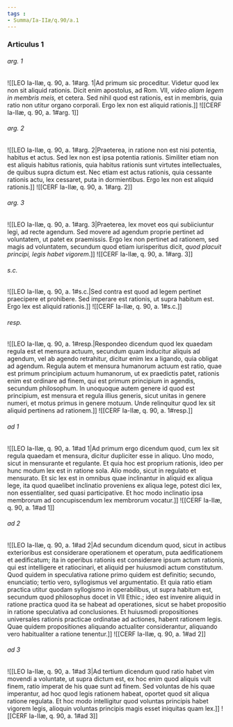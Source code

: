 ```yaml
---
tags : 
- Summa/Ia-IIæ/q.90/a.1
---
```


### Articulus 1

###### arg. 1
![[LEO Ia-IIæ, q. 90, a. 1#arg. 1|Ad primum sic proceditur. Videtur quod lex non sit aliquid rationis. Dicit enim apostolus, ad Rom. VII, *video aliam legem in membris meis,* et cetera. Sed nihil quod est rationis, est in membris, quia ratio non utitur organo corporali. Ergo lex non est aliquid rationis.]]
![[CERF Ia-IIæ, q. 90, a. 1#arg. 1]]

###### arg. 2
![[LEO Ia-IIæ, q. 90, a. 1#arg. 2|Praeterea, in ratione non est nisi potentia, habitus et actus. Sed lex non est ipsa potentia rationis. Similiter etiam non est aliquis habitus rationis, quia habitus rationis sunt virtutes intellectuales, de quibus supra dictum est. Nec etiam est actus rationis, quia cessante rationis actu, lex cessaret, puta in dormientibus. Ergo lex non est aliquid rationis.]]
![[CERF Ia-IIæ, q. 90, a. 1#arg. 2]]

###### arg. 3
![[LEO Ia-IIæ, q. 90, a. 1#arg. 3|Praeterea, lex movet eos qui subiiciuntur legi, ad recte agendum. Sed movere ad agendum proprie pertinet ad voluntatem, ut patet ex praemissis. Ergo lex non pertinet ad rationem, sed magis ad voluntatem, secundum quod etiam iurisperitus dicit, *quod placuit principi, legis habet vigorem*.]]
![[CERF Ia-IIæ, q. 90, a. 1#arg. 3]]

###### s.c.
![[LEO Ia-IIæ, q. 90, a. 1#s.c.|Sed contra est quod ad legem pertinet praecipere et prohibere. Sed imperare est rationis, ut supra habitum est. Ergo lex est aliquid rationis.]]
![[CERF Ia-IIæ, q. 90, a. 1#s.c.]]

###### resp.
![[LEO Ia-IIæ, q. 90, a. 1#resp.|Respondeo dicendum quod lex quaedam regula est et mensura actuum, secundum quam inducitur aliquis ad agendum, vel ab agendo retrahitur, dicitur enim lex a ligando, quia obligat ad agendum. Regula autem et mensura humanorum actuum est ratio, quae est primum principium actuum humanorum, ut ex praedictis patet, rationis enim est ordinare ad finem, qui est primum principium in agendis, secundum philosophum. In unoquoque autem genere id quod est principium, est mensura et regula illius generis, sicut unitas in genere numeri, et motus primus in genere motuum. Unde relinquitur quod lex sit aliquid pertinens ad rationem.]]
![[CERF Ia-IIæ, q. 90, a. 1#resp.]]

###### ad 1
![[LEO Ia-IIæ, q. 90, a. 1#ad 1|Ad primum ergo dicendum quod, cum lex sit regula quaedam et mensura, dicitur dupliciter esse in aliquo. Uno modo, sicut in mensurante et regulante. Et quia hoc est proprium rationis, ideo per hunc modum lex est in ratione sola. Alio modo, sicut in regulato et mensurato. Et sic lex est in omnibus quae inclinantur in aliquid ex aliqua lege, ita quod quaelibet inclinatio proveniens ex aliqua lege, potest dici lex, non essentialiter, sed quasi participative. Et hoc modo inclinatio ipsa membrorum ad concupiscendum lex membrorum vocatur.]]
![[CERF Ia-IIæ, q. 90, a. 1#ad 1]]

###### ad 2
![[LEO Ia-IIæ, q. 90, a. 1#ad 2|Ad secundum dicendum quod, sicut in actibus exterioribus est considerare operationem et operatum, puta aedificationem et aedificatum; ita in operibus rationis est considerare ipsum actum rationis, qui est intelligere et ratiocinari, et aliquid per huiusmodi actum constitutum. Quod quidem in speculativa ratione primo quidem est definitio; secundo, enunciatio; tertio vero, syllogismus vel argumentatio. Et quia ratio etiam practica utitur quodam syllogismo in operabilibus, ut supra habitum est, secundum quod philosophus docet in VII Ethic.; ideo est invenire aliquid in ratione practica quod ita se habeat ad operationes, sicut se habet propositio in ratione speculativa ad conclusiones. Et huiusmodi propositiones universales rationis practicae ordinatae ad actiones, habent rationem legis. Quae quidem propositiones aliquando actualiter considerantur, aliquando vero habitualiter a ratione tenentur.]]
![[CERF Ia-IIæ, q. 90, a. 1#ad 2]]

###### ad 3
![[LEO Ia-IIæ, q. 90, a. 1#ad 3|Ad tertium dicendum quod ratio habet vim movendi a voluntate, ut supra dictum est, ex hoc enim quod aliquis vult finem, ratio imperat de his quae sunt ad finem. Sed voluntas de his quae imperantur, ad hoc quod legis rationem habeat, oportet quod sit aliqua ratione regulata. Et hoc modo intelligitur quod voluntas principis habet vigorem legis, alioquin voluntas principis magis esset iniquitas quam lex.]]
![[CERF Ia-IIæ, q. 90, a. 1#ad 3]]

